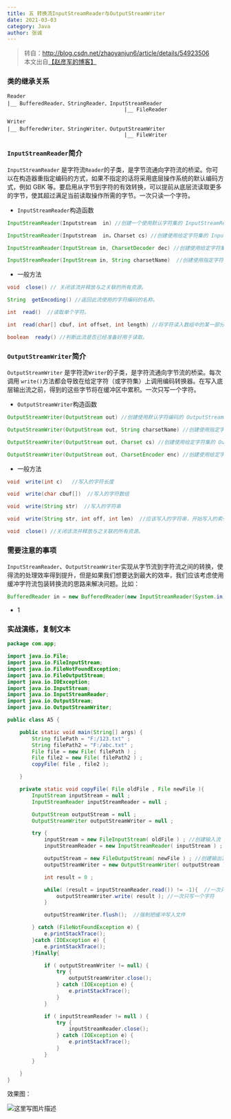 ```yaml
---
title: 五 转换流InputStreamReader与OutputStreamWriter
date: 2021-03-03
category: Java
author: 张诚
---
```




> 转自：http://blog.csdn.net/zhaoyanjun6/article/details/54923506  
> 本文出自[【赵彦军的博客】](http://blog.csdn.net/zhaoyanjun6/)

### 类的继承关系

```
Reader
|__ BufferedReader、StringReader、InputStreamReader
                                      |__ FileReader
```

```
Writer
|__ BufferedWriter、StringWriter、OutputStreamWriter
                                      |__ FileWriter
```

### `InputStreamReader`简介

`InputStreamReader` 是字符流`Reader`的子类，是字节流通向字符流的桥梁。你可以在构造器重指定编码的方式，如果不指定的话将采用底层操作系统的默认编码方式，例如 GBK 等。要启用从字节到字符的有效转换，可以提前从底层流读取更多的字节，使其超过满足当前读取操作所需的字节。一次只读一个字符。

* `InputStreamReader`构造函数

```java
InputStreamReader(Inputstream  in) //创建一个使用默认字符集的 InputStreamReader。

InputStreamReader(Inputstream  in，Charset cs) //创建使用给定字符集的 InputStreamReader。

InputStreamReader(InputStream in, CharsetDecoder dec) //创建使用给定字符集解码器的 InputStreamReader。

InputStreamReader(InputStream in, String charsetName)  //创建使用指定字符集的 InputStreamReader。
```

* 一般方法

```java
void  close() // 关闭该流并释放与之关联的所有资源。

String	getEncoding() //返回此流使用的字符编码的名称。

int	 read()  //读取单个字符。

int	 read(char[] cbuf, int offset, int length) //将字符读入数组中的某一部分。

boolean  ready() //判断此流是否已经准备好用于读取。
```

### `OutputStreamWriter`简介

`OutputStreamWriter` 是字符流`Writer`的子类，是字符流通向字节流的桥梁。每次调用 `write()`方法都会导致在给定字符（或字符集）上调用编码转换器。在写入底层输出流之前，得到的这些字节将在缓冲区中累积。一次只写一个字符。

* `OutputStreamWriter`构造函数

```java
OutputStreamWriter(OutputStream out) //创建使用默认字符编码的 OutputStreamWriter

OutputStreamWriter(OutputStream out, String charsetName) //创建使用指定字符集的 OutputStreamWriter。

OutputStreamWriter(OutputStream out, Charset cs) //创建使用给定字符集的 OutputStreamWriter。

OutputStreamWriter(OutputStream out, CharsetEncoder enc) //创建使用给定字符集编码器的 OutputStreamWriter。
```


* 一般方法

```java
void  write(int c)   //写入的字符长度

void  write(char cbuf[])  //写入的字符数组

void  write(String str)  //写入的字符串

void  write(String str, int off, int len)  //应该写入的字符串，开始写入的索引位置，写入的长度

void  close() //关闭该流并释放与之关联的所有资源。
```

### 需要注意的事项

`InputStreamReader`、`OutputStreamWriter`实现从字节流到字符流之间的转换，使得流的处理效率得到提升，但是如果我们想要达到最大的效率，我们应该考虑使用缓冲字符流包装转换流的思路来解决问题。比如：

```java
BufferedReader in = new BufferedReader(new InputStreamReader(System.in));
```

* 1

### 实战演练，复制文本

```java
package com.app;

import java.io.File;
import java.io.FileInputStream;
import java.io.FileNotFoundException;
import java.io.FileOutputStream;
import java.io.IOException;
import java.io.InputStream;
import java.io.InputStreamReader;
import java.io.OutputStream;
import java.io.OutputStreamWriter;

public class A5 {

	public static void main(String[] args) {
		String filePath = "F:/123.txt" ;
		String filePath2 = "F:/abc.txt" ;
		File file = new File( filePath ) ;
		File file2 = new File( filePath2 ) ;
		copyFile( file , file2 );

	}

	private static void copyFile( File oldFile , File newFile ){
		InputStream inputStream = null ;
		InputStreamReader inputStreamReader = null ;

		OutputStream outputStream = null ;
		OutputStreamWriter outputStreamWriter = null ;

		try {
			inputStream = new FileInputStream( oldFile ) ; //创建输入流
			inputStreamReader = new InputStreamReader( inputStream ) ; //创建转换输入流

			outputStream = new FileOutputStream( newFile ) ; //创建输出流
			outputStreamWriter = new OutputStreamWriter( outputStream ) ; //创建转换输出流

			int result = 0 ;

			while( (result = inputStreamReader.read()) != -1){  //一次只读一个字符
				outputStreamWriter.write( result ); //一次只写一个字符
			}

			outputStreamWriter.flush();  //强制把缓冲写入文件

		} catch (FileNotFoundException e) {
			e.printStackTrace();
		}catch (IOException e) {
			e.printStackTrace();
		}finally{

			if ( outputStreamWriter != null) {
				try {
					outputStreamWriter.close();
				} catch (IOException e) {
					e.printStackTrace();
				}
			}

			if ( inputStreamReader != null ) {
				try {
					inputStreamReader.close();
				} catch (IOException e) {
					e.printStackTrace();
				}
			}
		}

	}
}
```

效果图：

![这里写图片描述](https://imgconvert.csdnimg.cn/aHR0cDovL2ltZy5ibG9nLmNzZG4ubmV0LzIwMTcwMjA4MTAwNjU2NDAx?x-oss-process=image/format,png)
